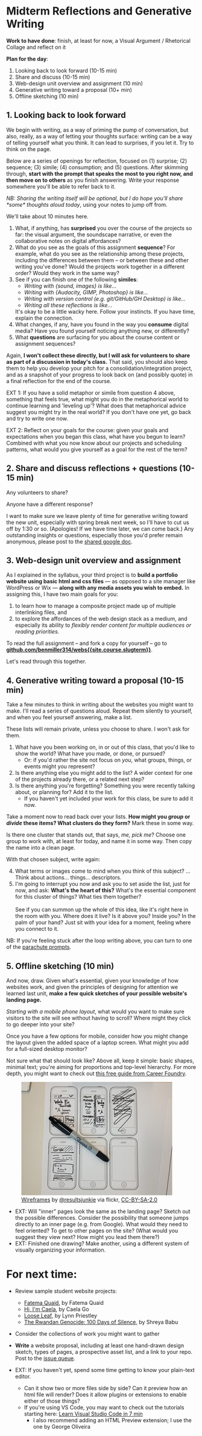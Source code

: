 
# Midterm Reflections and Generative Writing

**Work to have done**: finish, at least for now, a Visual Argument / Rhetorical Collage and reflect on it

**Plan for the day**:

1. Looking back to look forward (10-15 min)
2. Share and discuss (10-15 min)
3. Web-design unit overview and assignment (10 min)
4. Generative writing toward a proposal (10+ min)
5. Offline sketching (10 min)



## 1. Looking back to look forward

We begin with writing, as a way of priming the pump of conversation, but also, really, as a way of letting your thoughts surface: writing can be a way of telling yourself what you think. It can lead to surprises, if you let it. Try to think on the page.

<div class="alert alert-success">
<p>Below are a series of openings for reflection, focused on (1) surprise; (2) sequence; (3) simile; (4) consumption; and (5) questions. After skimming through, <strong>start with the prompt that speaks the most to you right now, and then move on to others</strong> as you finish answering. Write your response somewhere you'll be able to refer back to it.</p><p><em>NB: Sharing the writing itself will be optional, but I do hope you'll share *some* thoughts aloud today</em>, using your notes to jump off from.</p>
</div>

We'll take about 10 minutes here.

<ol class="spaced">
<li>What, if anything, has <strong>surprised</strong> you over the course of the projects so far: the visual argument, the soundscape narrative, or even the collaborative notes on digital affordances?</li>

<li>What do you see as the goals of this assignment <strong>sequence</strong>? For example, what do you see as the relationship among these projects, including the differences between them – or between these and other writing you've done? Would the projects work together in a different order? Would they work in the same way?</li>

<li>See if you can finish one of the following <strong>similes</strong>:<ul><li><em>Writing with {sound, images} is like...</em></li>
<li><em>Writing with {Audacity, GIMP, Photoshop} is like...</em></li>
<li><em>Writing with version control (e.g. git/GitHub/GH Desktop) is like...</em></li>
<li><em>Writing all these reflections is like...</em></li></ul> It's okay to be a little wacky here. Follow your instincts. If you have time, explain the connection.</li>

<li>What changes, if any, have you found in the way you <strong>consume</strong> digital media? Have you found yourself noticing anything new, or differently?</li>

<li>What <strong>questions</strong> are surfacing for you about the course content or assignment sequences?</li>

</ol>

<div class="alert alert-info">
Again, <strong>I won't collect these directly, but I will ask for volunteers to share as part of a discussion in today's class.</strong> That said, you should also keep them to help you develop your pitch for a consolidation/integration project, and as a snapshot of your progress to look back on (and possibly quote) in a final reflection for the end of the course.
</div>

EXT 1: If you have a solid metaphor or simile from question 4 above, something that feels true, what might you do in the metaphorical world to continue learning and 'leveling up'? What does that metaphorical advice suggest you might try in the real world? If you don't have one yet, go back and try to write one now.

EXT 2: Reflect on your goals for the course: given your goals and expectations when you began this class, what have you begun to learn? Combined with what you now know about our projects and scheduling patterns, what would you give yourself as a goal for the rest of the term?

<!--
<div class="alert alert-warning">To get credit for asynchronous participation,
<ul>
<li>Set yourself a 10 minute timer and do the writing above. Then – because GitHub's issue queues are not equipped for streaming media, alas – </li>
<li> <strong>Head into <a href="https://canvas.pitt.edu/courses/78948/assignments/527213">Canvas</a> to record a quick Flipgrid video</strong> about one piece of what the writing got you thinking about. <ul><li>Aim for more than 30 seconds, but less than 3 minutes, to simulate what we did in class.</li><li>Feel free to watch the class recording first, so you have the option of responding to what someone said there!</li><li>Any such videos will appear in the <a href="https://canvas.pitt.edu/courses/78948/assignments">Assignments section</a> under "Async video/sound contributions."</li></ul></li>
</ul></div>
 -->

## 2. Share and discuss reflections + questions (10-15 min)

Any volunteers to share?

Anyone have a different response?

<!-- Again, I'd really like to get everyone's voices in the room today.  -->
I want to make sure we leave plenty of time for generative writing toward the new unit, especially with spring break next week, so I'll have to cut us off by 1:30 or so. (Apologies! If we have time later, we can come back.) Any outstanding insights or questions, especially those you'd prefer remain anonymous, please post to the [shared google doc](https://bit.ly/cdm{{site.course.slugterm}}-notes).


## 3. Web-design unit overview and assignment

As I explained in the syllabus, your third project is to **build a portfolio website using basic html and css files** — as opposed to a site manager like WordPress or Wix — **along with any media assets you wish to embed.** In assigning this, I have two main goals for you:

1. to learn how to manage a composite project made up of multiple interlinking files, and
2. to explore the affordances of the web design stack as a medium, and especially its ability to _flexibly render content for multiple audiences or reading priorities_.

<div class="alert alert-success">
  To read the full assignment – and fork a copy for yourself – go to <strong><a href="https://github.com/benmiller314/webs{{site.course.slugterm}}#project-3-website-portfolio">github.com/benmiller314/webs{{site.course.slugterm}}</a></strong>.
</div>

Let's read through this together.

## 4. Generative writing toward a proposal (10-15 min)

Take a few minutes to think in writing about the websites you might want to make. I'll read a series of questions aloud. Repeat them silently to yourself, and when you feel yourself answering, make a list.

These lists will remain private, unless you choose to share. I won't ask for them.

1. What have you been working on, in or out of this class, that you'd like to show the world? What have you made, or done, or pursued?
    - Or: if you'd rather the site not focus on _you_, what groups, things, or events might you represent?
2. Is there anything else you might add to the list? A wider context for one of the projects already there, or a related next step?
3. Is there anything you're forgetting? Something you were recently talking about, or planning for? Add it to the list.
    - If you haven't yet included your work for this class, be sure to add it now.

Take a moment now to read back over your lists. **How might you _group_ or _divide_ these items? What clusters do they form?** Mark these in some way.

Is there one cluster that stands out, that says, _me, pick me_? Choose one group to work with, at least for today, and name it in some way. Then copy the name into a clean page.

With that chosen subject, write again:

4. What terms or images come to mind when you think of this subject? ... Think about actions... things... descriptors.
5. I'm going to interrupt you now and ask you to set aside the list, just for now, and ask: **What's the heart of this?** What's the essential component for this cluster of things? What ties them together? <br/><br/>See if you can summon up the whole of this idea, like it's right here in the room with you. Where does it live? Is it above you? Inside you? In the palm of your hand? Just sit with your idea for a moment, feeling where you connect to it.

<div class="alert alert-info">
NB: If you're feeling stuck after the loop writing above, you can turn to one of the <a href="https://github.com/benmiller314/webs{{site.course.slugterm}}#parachute-prompts">parachute prompts</a>.
</div>


## 5. Offline sketching (10 min)
<div class="alert alert-success">
<p>And now, draw. Given what's essential, given your knowledge of how websites work, and given the principles of designing for attention we learned last unit, <strong>make a few quick sketches of your possible website's landing page.</strong></p>

<p><em>Starting with a mobile phone layout</em>, what would you want to make sure visitors to the site will see without having to scroll? Where might they click to go deeper into your site?</p>

<p>Once you have a few options for mobile, consider how you might change the layout given the added space of a laptop screen. What might you add for a full-sized desktop monitor?</p>
</div>

Not sure what that should look like? Above all, keep it simple: basic shapes, minimal text; you're aiming for proportions and top-level hierarchy. For more depth, you might want to check out <a href="https://careerfoundry.com/en/blog/ux-design/wireframing-mobile-apps-websites/">this free guide from Career Foundry</a>.

<figure>
  <img alt="design sketches in sharpie on the repeated outline of a phone, showing headings, menus, and cross-outs" src="../assets/img/wireframes-by-resultsjunkie-via-flickr-ccbysa.jpeg" />
  <figcaption><a href="https://www.flickr.com/photos/28678196@N04/9491795946">Wireframes</a> by <a href="https://www.flickr.com/photos/28678196@N04/">@resultsjunkie</a> via flickr, <a href="https://creativecommons.org/licenses/by-sa/2.0/" title="Attribution-ShareAlike License">CC-BY-SA-2.0</a>
</figure>

* EXT: Will "inner" pages look the same as the landing page? Sketch out the possible differences. Consider the possibility that someone jumps directly to an inner page (e.g. from Google). What would they need to feel oriented? To get to other pages on the site? (What would you suggest they view next? How might you lead them there?)
* EXT: Finished one drawing? Make another, using a different system of visually organizing your information.



# For next time:

* Review sample student website projects:
  - [Fatema Quaid](https://fatemaquaid987.github.io/website/index.html), by Fatema Quaid
  - [Hi, I'm Caela](https://cmgo412.github.io/website-portfolio-2021spring/), by Caela Go
  - [Loose Leaf](https://cap-alt-delete.github.io/website-portfolio-2021spring/), by Lynn Priestley
  - [The Rwandan Genocide: 100 Days of Silence](https://shreyababu.github.io/website-portfolio-2020fall), by Shreya Babu
* Consider the collections of work you might want to gather
* **Write** a website proposal, including at least one hand-drawn design sketch, types of pages, a prospective asset list, and a link to your repo. Post to the <a href="{{site.github.issues_url}}">issue queue</a>.



* EXT: If you haven't yet, spend some time getting to know your plain-text editor.
  - Can it show two or more files side by side? Can it preview how an html file will render? Does it allow plugins or extensions to enable either of those things?
  - If you're using VS Code, you may want to check out the tutorials starting here: [Learn Visual Studio Code in 7 min](https://www.youtube.com/watch?v=B-s71n0dHUk)
    * I also recommend adding an HTML Preview extension; I use the one by George Oliveira
